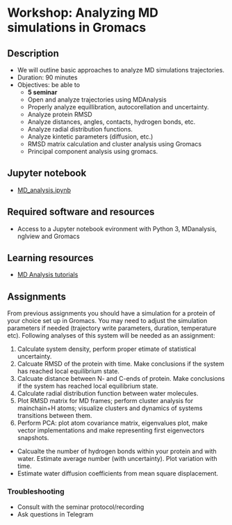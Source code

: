 # Workshop: Analyzing MD simulations in Gromacs

## Description
- We will outline basic approaches to analyze MD simulations trajectories.
- Duration: 90 minutes
- Objectives: be able to 
    - **5 seminar**
    - Open and analyze trajectories using MDAnalysis
    - Properly analyze equillibration, autocorellation and uncertainty.
    - Analyze protein RMSD
    - Analyze distances, angles, contacts, hydrogen bonds, etc.
    - Analyze radial distribution functions.
    - Analyze kintetic parameters (diffusion, etc.)
    - RMSD matrix calculation and cluster analysis using Gromacs
    - Principal component analysis using gromacs.


## Jupyter notebook
- [MD_analysis.ipynb](MD_analysis.ipynb)

## Required software and resources
- Access to a Jupyter notebook evironment with Python 3, MDanalysis, nglview and Gromacs

## Learning resources
- [MD Analysis tutorials](https://www.mdanalysis.org/MDAnalysisTutorial/) 


## Assignments

From previous assignments you should have a simulation for a protein of your choice set up in Gromacs. You may need to adjust the simulation parameters if needed (trajectory write parameters, duration, temperature etc).
Following analyses of this system will be needed as an assignment:

1. Calculate system density, perform proper etimate of statistical uncertainty.
2. Calcuate RMSD of the protein with time. Make conclusions if the system has reached local equilibrium state.
3. Calcuate distance between N- and C-ends of protein. Make conclusions if the system has reached local equilibrium state.  
4. Calculate radial distribution function between water molecules.
5. Plot RMSD matrix for MD frames; perform cluster analysis for mainchain+H atoms; visualize clusters and dynamics of systems transitions between them.
6. Perform PCA: plot atom covariance matrix, eigenvalues plot, make vector implementations and make representing first eigenvectors snapshots.

* Calcualte the number of hydrogen bonds within your protein and with water. Estimate average number (with uncertainty). Plot variation with time.
* Estimate water diffusion coefficients from mean square displacement.


### Troubleshooting
- Consult with the seminar protocol/recording
- Ask questions in Telegram
